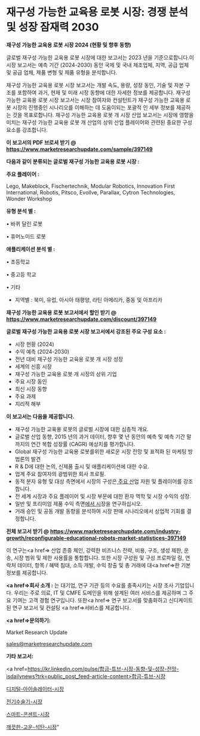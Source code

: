 # 재구성 가능한 교육용 로봇 시장: 경쟁 분석 및 성장 잠재력 2030

<strong>재구성 가능한 교육용 로봇 시장 2024 (현황 및 향후 동향)</strong>

글로벌 재구성 가능한 교육용 로봇 시장에 대한 보고서는 2023 년을 기준으로합니다.이 시장 보고서는 예측 기간 (2024-2030) 동안 국제 및 국내 제조업체, 지역, 공급 업체 및 공급 업체, 제품 변형 및 제품 유형을 분석합니다.

재구성 가능한 교육용 로봇 시장 보고서는 개발 속도, 용량, 성장 동인, 기술 및 자본 구조를 포함하여 과거, 현재 및 미래 시장 동향에 대한 자세한 정보를 제공합니다. 재구성 가능한 교육용 로봇 시장 보고서는 시장 참여자와 컨설턴트가 재구성 가능한 교육용 로봇 시장의 진행중인 시나리오를 이해하는 데 도움이되는 포괄적 인 세부 정보를 제공하는 것을 목표로합니다. 재구성 가능한 교육용 로봇 개 시장 산업 보고서는 시장에 영향을 미치는 재구성 가능한 교육용 로봇 개 산업의 상위 산업 플레이어와 관련된 중요한 구성 요소를 강조합니다.



<strong>이 보고서의 PDF 브로셔 받기 @ <a href=https://www.marketresearchupdate.com/sample/397149>https://www.marketresearchupdate.com/sample/397149</a></strong>



<strong>다음과 같이 분류되는 글로벌 재구성 가능한 교육용 로봇 시장 :</strong>



<strong>주요 플레이어 :</strong>

Lego, Makeblock, Fischertechnik, Modular Robotics, Innovation First International, Robotis, Pitsco, Evollve, Parallax, Cytron Technologies, Wonder Workshop



<strong>유형 분석 별 :</strong>

• 바퀴 달린 로봇

• 휴머노이드 로봇



<strong>애플리케이션 분석 별 :</strong>

• 초등학교

• 중고등 학교

• 기타

<ul>
  <li>지역별 : 북미, 유럽, 아시아 태평양, 라틴 아메리카, 중동 및 아프리카</li>
</ul>


<strong>재구성 가능한 교육용 로봇 보고서에서 할인 받기 @ <a href=https://www.marketresearchupdate.com/discount/397149>https://www.marketresearchupdate.com/discount/397149</a></strong>



<strong>글로벌 재구성 가능한 교육용 로봇 시장 보고서에서 강조된 주요 구성 요소 :</strong>
<ul>
  <li>시장 현황 (2024)</li>
  <li>수익 예측 (2024-2030)</li>
  <li>전년 대비 재구성 가능한 교육용 로봇 개 시장 성장</li>
  <li>세계의 신흥 시장</li>
  <li>재구성 가능한 교육용 로봇 개 시장의 상위 기업</li>
  <li>주요 시장 동인</li>
  <li>최신 시장 동향</li>
  <li>주요 과제</li>
  <li>지리적 해부</li>
</ul>


<strong>이 보고서는 다음을 제공합니다.</strong>
<ul>
  <li>재구성 가능한 교육용 로봇의 글로벌 시장에 대한 심층적 개요.</li>
  <li>글로벌 산업 동향, 2015 년의 과거 데이터, 향후 몇 년 동안의 예측 및 예측 기간 말까지의 연간 복합 성장률 (CAGR) 예상치를 평가합니다.</li>
  <li>Global 재구성 가능한 교육용 로봇를위한 새로운 시장 전망 및 표적화 된 마케팅 방법론의 발견</li>
  <li>R &amp; D에 대한 논의, 신제품 출시 및 애플리케이션에 대한 수요.</li>
  <li>업계 주요 참여자의 광범위한 회사 프로필.</li>
  <li>동적 분자 유형 및 대상 측면에서 시장의 구성은<a href=> 주요 산</a>업 자원 및 플레이어를 강조합니다.</li>
  <li>전 세계 시장과 주요 플레이어 및 시장 부문에 대한 환자 역학 및 시장 수익의 성장.</li>
  <li>일반 및 프리미엄 제품 수익 측면<a href=>에서 시</a>장을 연구하십시오.</li>
  <li>거래 승인 및 공동 개발 동향을 분석하여 시장 판매 시나리오에서 상업적 기회를 결정합니다.</li>
</ul>



<strong>전체 보고서 받기 @ <a href=https://www.marketresearchupdate.com/industry-growth/reconfigurable-educational-robots-market-statistices-397149>https://www.marketresearchupdate.com/industry-growth/reconfigurable-educational-robots-market-statistices-397149</a></strong>

이 연구는<a href=> 산업 존중</a> 체인, 강력한 비즈니스 전략, 비용, 구조, 생성 제한, 운송, 시장 범위 및 제한 사용률을 통합합니다. 또한 시장 구성원 및 구성 프로파일 링, 연락처 데이터, 항목 / 혜택 침대, 소득 개발, 수익 창출 및 총 거래에 대<a href=>한 기본 </a>정보를 제공합니다.



<strong><a href=>회사 소</a>개 :</strong>
는 대기업, 연구 기관 등의 수요를 충족시키는 시장 조사 기업입니다. 우리는 주로 의료, IT 및 CMFE 도메인을 위해 설계된 여러 서비스를 제공하며 그 주요 기여는 고객 경험 연구입니다. 또한<a href=> 연구 보</a>고서를 맞춤화하고 신디케이트 된 연구 보고서 및 컨설팅 <a href=>서비스</a>를 제공합니다.



<strong><a href=>문의하기:</a></strong>

Market Research Update

sales@marketresearchupdate.com



<strong>기타 보고서:</strong>

<a href=https://kr.linkedin.com/pulse/합금-튜브-시장-동향-및-성장-전망-isdailynews?trk=public_post_feed-article-content>합금-튜브-시장</a>

<a href=https://www.linkedin.com/pulse/디지털-아이솔레이터-시장-세분화-연구-및-목표-고객2029년-survey-spotlight-pro-24-analysis/>디지털-아이솔레이터-시장</a>

<a href=https://www.linkedin.com/pulse/전기수술기-시장-동향-및-성장-전망-survey-spotlight-pro-24-analysis-rm1pf/>전기수술기-시장</a>

<a href=https://www.linkedin.com/pulse/스마트-콘센트-시장-규모-및-성장-2023-analytics-avenue-adventures-24-ana-shxkf/>스마트-콘센트-시장</a>

<a href=https://www.linkedin.com/pulse/깨끗한-고운-석탄-시장-세분화-연구-및-목표-고객2030년-analytics-avenue-adventures-24-ana-trhzf/>깨끗한-고운-석탄-시장</a>"
